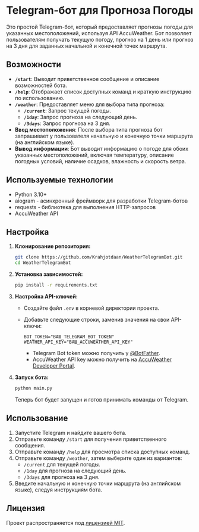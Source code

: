 # Telegram-бот для Прогноза Погоды

Это простой Telegram-бот, который предоставляет прогнозы погоды для указанных местоположений, используя API AccuWeather. Бот позволяет пользователям получать текущую погоду, прогноз на 1 день или прогноз на 3 дня для заданных начальной и конечной точек маршрута.

## Возможности

-   **`/start`**: Выводит приветственное сообщение и описание возможностей бота.
-   **`/help`**: Отображает список доступных команд и краткую инструкцию по использованию.
-   **`/weather`**: Предоставляет меню для выбора типа прогноза:
    -   **`/current`**: Запрос текущей погоды.
    -   **`/1day`**: Запрос прогноза на следующий день.
    -   **`/3days`**: Запрос прогноза на 3 дня.
-   **Ввод местоположения**: После выбора типа прогноза бот запрашивает у пользователя начальную и конечную точки маршрута (на английском языке).
-   **Вывод информации**: Бот выводит информацию о погоде для обоих указанных местоположений, включая температуру, описание погодных условий, наличие осадков, влажность и скорость ветра.

## Используемые технологии

-   Python 3.10+
-   aiogram - асинхронный фреймворк для разработки Telegram-ботов
-   requests - библиотека для выполнения HTTP-запросов
-   AccuWeather API

## Настройка

1.  **Клонирование репозитория:**

    ```bash
    git clone https://github.com/Krahjotdaan/WeatherTelegramBot.git
    cd WeatherTelegramBot
    ```

2.  **Установка зависимостей:**

    ```bash
    pip install -r requirements.txt
    ```

3.  **Настройка API-ключей:**

    -   Создайте файл `.env` в корневой директории проекта.
    -   Добавьте следующие строки, заменив значения на свои API-ключи:

        ```env
        BOT_TOKEN="ВАШ_TELEGRAM_BOT_TOKEN"
        WEATHER_API_KEY="ВАШ_ACCUWEATHER_API_KEY"
        ```

        -   Telegram Bot token можно получить у [@BotFather](https://t.me/botfather).
        -   AccuWeather API key можно получить на [AccuWeather Developer Portal](https://developer.accuweather.com/).

4.  **Запуск бота:**

    ```bash
    python main.py
    ```

    Теперь бот будет запущен и готов принимать команды от Telegram.

## Использование

1.  Запустите Telegram и найдите вашего бота.
2.  Отправьте команду `/start` для получения приветственного сообщения.
3.  Отправьте команду `/help` для просмотра списка доступных команд.
4.  Отправьте команду `/weather`, затем выберите один из вариантов:
    -   `/current` для текущей погоды.
    -   `/1day` для прогноза на следующий день.
    -   `/3days` для прогноза на 3 дня.
5.  Введите начальную и конечную точки маршрута (на английском языке), следуя инструкциям бота.

## Лицензия

Проект распространяется под [лицензией MIT](LICENSE).
